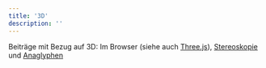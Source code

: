 ```yaml
---
title: '3D'
description: ''
---
```


Beiträge mit Bezug auf 3D: Im Browser (siehe auch [Three.js](/tags/Three.js)), [Stereoskopie](https://de.wikipedia.org/wiki/Stereoskopie) und [Anaglyphen](https://de.wikipedia.org/wiki/Anaglyph_3D)
